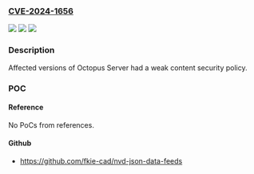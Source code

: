 ### [CVE-2024-1656](https://cve.mitre.org/cgi-bin/cvename.cgi?name=CVE-2024-1656)
![](https://img.shields.io/static/v1?label=Product&message=Octopus%20Server&color=blue)
![](https://img.shields.io/static/v1?label=Version&message=2018.1.0%3C%202024.2.9193%20&color=brighgreen)
![](https://img.shields.io/static/v1?label=Vulnerability&message=Insufficient%20Content%20Security%20Policy%20Configuration&color=brighgreen)

### Description

Affected versions of Octopus Server had a weak content security policy.

### POC

#### Reference
No PoCs from references.

#### Github
- https://github.com/fkie-cad/nvd-json-data-feeds

